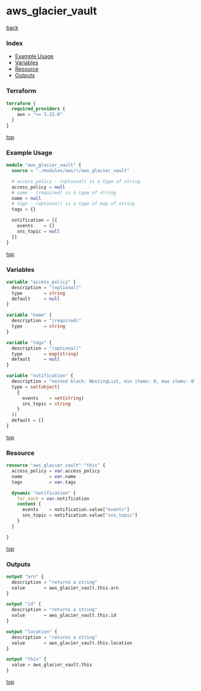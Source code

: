 # aws_glacier_vault

[back](../aws.md)

### Index

- [Example Usage](#example-usage)
- [Variables](#variables)
- [Resource](#resource)
- [Outputs](#outputs)

### Terraform

```terraform
terraform {
  required_providers {
    aws = ">= 3.22.0"
  }
}
```

[top](#index)

### Example Usage

```terraform
module "aws_glacier_vault" {
  source = "./modules/aws/r/aws_glacier_vault"

  # access_policy - (optional) is a type of string
  access_policy = null
  # name - (required) is a type of string
  name = null
  # tags - (optional) is a type of map of string
  tags = {}

  notification = [{
    events    = []
    sns_topic = null
  }]
}
```

[top](#index)

### Variables

```terraform
variable "access_policy" {
  description = "(optional)"
  type        = string
  default     = null
}

variable "name" {
  description = "(required)"
  type        = string
}

variable "tags" {
  description = "(optional)"
  type        = map(string)
  default     = null
}

variable "notification" {
  description = "nested block: NestingList, min items: 0, max items: 0"
  type = set(object(
    {
      events    = set(string)
      sns_topic = string
    }
  ))
  default = []
}
```

[top](#index)

### Resource

```terraform
resource "aws_glacier_vault" "this" {
  access_policy = var.access_policy
  name          = var.name
  tags          = var.tags

  dynamic "notification" {
    for_each = var.notification
    content {
      events    = notification.value["events"]
      sns_topic = notification.value["sns_topic"]
    }
  }

}
```

[top](#index)

### Outputs

```terraform
output "arn" {
  description = "returns a string"
  value       = aws_glacier_vault.this.arn
}

output "id" {
  description = "returns a string"
  value       = aws_glacier_vault.this.id
}

output "location" {
  description = "returns a string"
  value       = aws_glacier_vault.this.location
}

output "this" {
  value = aws_glacier_vault.this
}
```

[top](#index)